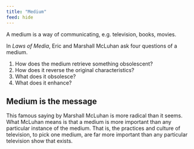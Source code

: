 ```yaml
---
title: "Medium"
feed: hide
---
```


A medium is a way of communicating, e.g. television, books, movies. 


In _Laws of Media_, Eric and Marshall McLuhan ask four questions of a medium.

1. How does the medium retrieve something obsolescent?
2. How does it reverse the original characteristics?
3. What does it obsolesce?
4. What does it enhance?

## Medium is the message

This famous saying by Marshall McLuhan is more radical than it seems. What McLuhan means is that a medium is more important than any particular instance of the medium. That is, the practices and culture of television, to pick one medium, are far more important than any particular television show that exists.